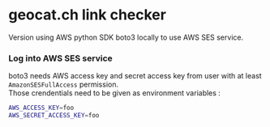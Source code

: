 # geocat.ch link checker
Version using AWS python SDK boto3 locally to use AWS SES service.

### Log into AWS SES service
boto3 needs AWS access key and secret access key from user with at least `AmazonSESFullAccess` permission.\
Those crendentials need to be given as environment variables :
```bash
AWS_ACCESS_KEY=foo
AWS_SECRET_ACCESS_KEY=foo
```
